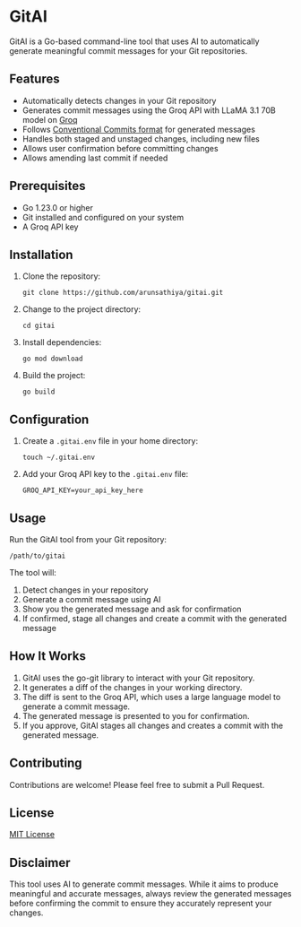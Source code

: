 # GitAI

GitAI is a Go-based command-line tool that uses AI to automatically generate meaningful commit messages for your Git repositories.

## Features

- Automatically detects changes in your Git repository
- Generates commit messages using the Groq API with LLaMA 3.1 70B model on [Groq](https://groq.com/)
- Follows [Conventional Commits format](https://www.conventionalcommits.org/en/v1.0.0/) for generated messages
- Handles both staged and unstaged changes, including new files
- Allows user confirmation before committing changes
- Allows amending last commit if needed

## Prerequisites

- Go 1.23.0 or higher
- Git installed and configured on your system
- A Groq API key

## Installation

1. Clone the repository:
   ```
   git clone https://github.com/arunsathiya/gitai.git
   ```

2. Change to the project directory:
   ```
   cd gitai
   ```

3. Install dependencies:
   ```
   go mod download
   ```

4. Build the project:
   ```
   go build
   ```

## Configuration

1. Create a `.gitai.env` file in your home directory:
   ```
   touch ~/.gitai.env
   ```

2. Add your Groq API key to the `.gitai.env` file:
   ```
   GROQ_API_KEY=your_api_key_here
   ```

## Usage

Run the GitAI tool from your Git repository:

```
/path/to/gitai
```

The tool will:
1. Detect changes in your repository
2. Generate a commit message using AI
3. Show you the generated message and ask for confirmation
4. If confirmed, stage all changes and create a commit with the generated message

## How It Works

1. GitAI uses the go-git library to interact with your Git repository.
2. It generates a diff of the changes in your working directory.
3. The diff is sent to the Groq API, which uses a large language model to generate a commit message.
4. The generated message is presented to you for confirmation.
5. If you approve, GitAI stages all changes and creates a commit with the generated message.

## Contributing

Contributions are welcome! Please feel free to submit a Pull Request.

## License

[MIT License](./LICENSE)

## Disclaimer

This tool uses AI to generate commit messages. While it aims to produce meaningful and accurate messages, always review the generated messages before confirming the commit to ensure they accurately represent your changes.